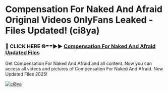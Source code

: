 # Compensation For Naked And Afraid Original Videos 0nlyFans Leaked - Files Updated! (ci8ya)

<h3>🔴 CLICK HERE 🌐==►► <a href="https://tinyurl.com/up5wt9bj" rel="nofollow">Compensation For Naked And Afraid Updated Files</a></h3>

Get Compensation For Naked And Afraid and all content. Now you can access all videos and pictures of Compensation For Naked And Afraid. New Updated Files 2025!

[![ci8ya](https://i.imgur.com/ABiUzMV.gif)](https://tinyurl.com/up5wt9bj)
